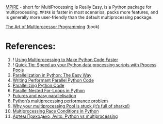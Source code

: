
[MPIRE](https://github.com/sybrenjansen/mpire) - short for MultiProcessing Is Really Easy, is a Python package for multiprocessing. `MPIRE` is faster in most scenarios, packs more features, and is generally more user-friendly than the default multiprocessing package.

[The Art of Multiprocessor Programming](http://library.lol/main/6C3624E5F42AFF98962DDCA0590A3841) (book)

# References:

1. ! [Using Multiprocessing to Make Python Code Faster](https://urban-institute.medium.com/using-multiprocessing-to-make-python-code-faster-23ea5ef996ba)
2. ! [Quick Tip: Speed up your Python data processing scripts with Process Pools](https://medium.com/@ageitgey/quick-tip-speed-up-your-python-data-processing-scripts-with-process-pools-cf275350163a)
3. [Parallelization in Python: The Easy Way](https://towardsdatascience.com/parallelization-in-python-the-easy-way-aa03ed04c209)
4. [Writing Performant Parallel Python Code](https://medium.com/swlh/writing-performant-parallel-python-code-7e2f0292f438)
5. [Parallelizing Python Code](https://towardsdatascience.com/parallelizing-python-code-3eb3c8e5f9cd)
6. [Parallel Nested For-Loops in Python](https://superfastpython.com/parallel-nested-for-loops-in-python/)
7. [Futures and easy parallelisation](https://wrongsideofmemphis.com/2022/02/17/futures-and-easy-parallelisation/)
8. [Python’s multiprocessing performance problem](https://pythonspeed.com/articles/faster-multiprocessing-pickle/)
9. [Why your multiprocessing Pool is stuck (it’s full of sharks!)](https://pythonspeed.com/articles/python-multiprocessing/)
10. [Multiprocessing Race Conditions in Python](https://superfastpython.com/multiprocessing-race-condition-python/)
11. [Артем Приходько, Avito. Python vs multiprocessing](https://www.youtube.com/watch?app=desktop&v=sFb7T3T1GO8)